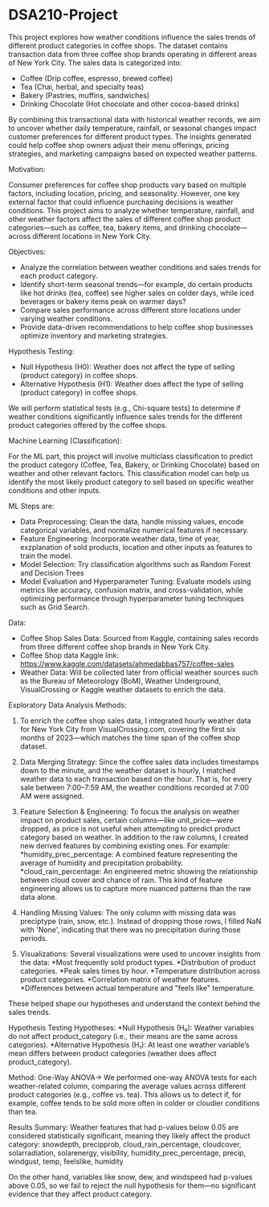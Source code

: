 # DSA210-Project

This project explores how weather conditions influence the sales trends of different product categories in coffee shops. The dataset contains transaction data from three coffee shop brands operating in different areas of New York City. The sales data is categorized into:
* Coffee (Drip coffee, espresso, brewed coffee)
* Tea (Chai, herbal, and specialty teas)
* Bakery (Pastries, muffins, sandwiches)
* Drinking Chocolate  (Hot chocolate and other cocoa-based drinks)

By combining this transactional data with historical weather records, we aim to uncover whether daily temperature, rainfall, or seasonal changes impact customer preferences for different product types. The insights generated could help coffee shop owners adjust their menu offerings, pricing strategies, and marketing campaigns based on expected weather patterns.

Motivation:

Consumer preferences for coffee shop products vary based on multiple factors, including location, pricing, and seasonality. However, one key external factor that could influence purchasing decisions is weather conditions. This project aims to analyze whether temperature, rainfall, and other weather factors affect the sales of different coffee shop product categories—such as coffee, tea, bakery items, and drinking chocolate—across different locations in New York City.


Objectives:

* Analyze the correlation between weather conditions and sales trends for each product category.
* Identify short-term seasonal trends—for example, do certain products like hot drinks (tea, coffee) see higher sales on colder days, while iced beverages or bakery items peak on warmer days?
* Compare sales performance across different store locations under varying weather conditions.
* Provide data-driven recommendations to help coffee shop businesses optimize inventory and marketing strategies.

Hypothesis Testing:

* Null Hypothesis (H0): Weather does not affect the type of selling (product category) in coffee shops.
* Alternative Hypothesis (H1): Weather does affect the type of selling (product category) in coffee shops.

We will perform statistical tests (e.g., Chi-square tests) to determine if weather conditions significantly influence sales trends for the different product categories offered by the coffee shops.

Machine Learning (Classification):

For the ML part, this project will involve multiclass classification to predict the product category (Coffee, Tea, Bakery, or Drinking Chocolate) based on weather and other relevant factors. This classification model can help us identify the most likely product category to sell based on specific weather conditions and other inputs.

ML Steps are: 

* Data Preprocessing: Clean the data, handle missing values, encode categorical variables, and normalize numerical features if necessary.
* Feature Engineering: Incorporate weather data, time of year, exzplanation of sold products, location and other inputs as features to train the model.
* Model Selection: Try classification algorithms such as Random Forest and Decision Trees
* Model Evaluation and Hyperparameter Tuning: Evaluate models using metrics like accuracy, confusion matrix, and cross-validation, while optimizing performance through hyperparameter tuning techniques such as Grid Search.

Data:

* Coffee Shop Sales Data: Sourced from Kaggle, containing sales records from three different coffee shop brands in New York City.
* Coffee Shop data Kaggle link: https://www.kaggle.com/datasets/ahmedabbas757/coffee-sales
* Weather Data: Will be collected later from official weather sources such as the Bureau of Meteorology (BoM), Weather Underground, VisualCrossing or Kaggle weather datasets to enrich the data.


Exploratory Data Analysis Methods:

1) To enrich the coffee shop sales data, I integrated hourly weather data for New York City from VisualCrossing.com, covering the first six months of 2023—which matches the time span of the coffee shop dataset.

2) Data Merging Strategy:
Since the coffee sales data includes timestamps down to the minute, and the weather dataset is hourly, I matched weather data to each transaction based on the hour. That is, for every sale between 7:00–7:59 AM, the weather conditions recorded at 7:00 AM were assigned.

3) Feature Selection & Engineering:
To focus the analysis on weather impact on product sales, certain columns—like unit_price—were dropped, as price is not useful when attempting to predict product category based on weather.
In addition to the raw columns, I created new derived features by combining existing ones. For example:
*humidity_prec_percentage: A combined feature representing the average of humidity and precipitation probability.
*cloud_rain_percentage: An engineered metric showing the relationship between cloud cover and chance of rain.
This kind of feature engineering allows us to capture more nuanced patterns than the raw data alone.

4) Handling Missing Values:
The only column with missing data was preciptype (rain, snow, etc.). Instead of dropping those rows, I filled NaN with 'None', indicating that there was no precipitation during those periods.

5) Visualizations:
Several visualizations were used to uncover insights from the data:
*Most frequently sold product types.
*Distribution of product categories.
*Peak sales times by hour.
*Temperature distribution across product categories.
*Correlation matrix of weather features.
*Differences between actual temperature and "feels like" temperature.

These helped shape our hypotheses and understand the context behind the sales trends.

Hypothesis Testing
Hypotheses:
*Null Hypothesis (H₀): Weather variables do not affect product_category (i.e., their means are the same across categories).
*Alternative Hypothesis (H₁): At least one weather variable’s mean differs between product categories (weather does affect product_category).

Method: One-Way ANOVA->
We performed one-way ANOVA tests for each weather-related column, comparing the average values across different product categories (e.g., coffee vs. tea). This allows us to detect if, for example, coffee tends to be sold more often in colder or cloudier conditions than tea.

Results Summary:
Weather features that had p-values below 0.05 are considered statistically significant, meaning they likely affect the product category:
snowdepth, precipprob, cloud_rain_percentage, cloudcover, solarradiation, solarenergy, visibility, humidity_prec_percentage, precip, windgust, temp, feelslike, humidity

On the other hand, variables like snow, dew, and windspeed had p-values above 0.05, so we fail to reject the null hypothesis for them—no significant evidence that they affect product category.
